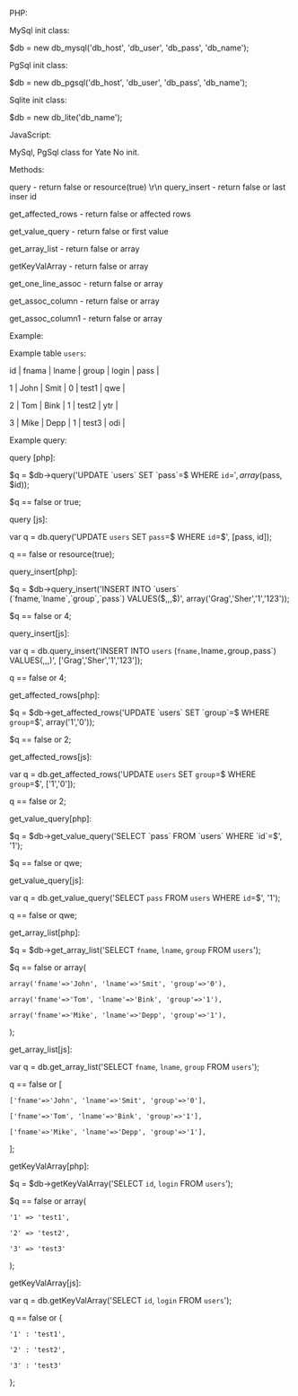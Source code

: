   
PHP:

  MySql init class:
  
  $db = new db_mysql('db_host', 'db_user', 'db_pass', 'db_name');
  
  PgSql init class:
  
  $db = new db_pgsql('db_host', 'db_user', 'db_pass', 'db_name');

  Sqlite init class:
  
  $db = new db_lite('db_name');
  
JavaScript:

  MySql, PgSql class for Yate
  No init.

Methods:

  query - return false or resource(true) \r\n
  query_insert - return false or last inser id
  
  get_affected_rows - return false or affected rows
  
  get_value_query - return false or first value
  
  get_array_list - return false or array
  
  getKeyValArray - return false or array 
  
  get_one_line_assoc - return false or array 
  
  get_assoc_column - return false or array
  
  get_assoc_column1 - return false or array
  
  

Example:


  Example table `users`:
  
  id | fnama | lname | group | login | pass | 
  
  1  | John  | Smit  |   0   | test1 | qwe  |
  
  2  | Tom   | Bink  |   1   | test2 | ytr  |
  
  3  | Mike  | Depp  |   1   | test3 | odi  |
  

  Example query:
  
  query [php]:
  
  
  $q = $db->query('UPDATE `users` SET `pass`=$ WHERE `id`=$', array($pass, $id));
  
  $q == false or true;
  
  query [js]:
  
  var q = db.query('UPDATE `users` SET `pass`=$ WHERE `id`=$', [pass, id]);
  
  q == false or resource(true);
  
  
  query_insert[php]:
  
  $q = $db->query_insert('INSERT INTO `users` (`fname,`lname`,`group`,`pass`) VALUES($,$,$,$)', array('Grag','Sher','1','123'));
  
  $q == false or 4;
  
  query_insert[js]:
  
  var q = db.query_insert('INSERT INTO `users` (`fname,`lname`,`group`,`pass`) VALUES($,$,$,$)', ['Grag','Sher','1','123']);
  
  q == false or 4;
  
  
  get_affected_rows[php]:
  
  $q = $db->get_affected_rows('UPDATE `users` SET `group`=$ WHERE `group`=$', array('1','0'));
  
  $q == false or 2;
  
  get_affected_rows[js]:
  
  var q = db.get_affected_rows('UPDATE `users` SET `group`=$ WHERE `group`=$', ['1','0']);
  
  q == false or 2;
  
  
  get_value_query[php]:
  
  $q = $db->get_value_query('SELECT `pass` FROM `users` WHERE `id`=$', '1');
  
  $q == false or qwe;
  
  get_value_query[js]:
  
  var q = db.get_value_query('SELECT `pass` FROM `users` WHERE `id`=$', '1');
  
  q == false or qwe;
  
  
  get_array_list[php]:
  
  $q = $db->get_array_list('SELECT `fname`, `lname`, `group` FROM `users`');
  
  $q == false or array(
  
    array('fname'=>'John', 'lname'=>'Smit', 'group'=>'0'),
    
    array('fname'=>'Tom', 'lname'=>'Bink', 'group'=>'1'),
    
    array('fname'=>'Mike', 'lname'=>'Depp', 'group'=>'1'),
  
  );
  
  get_array_list[js]:
  
  var q = db.get_array_list('SELECT `fname`, `lname`, `group` FROM `users`');
  
  q == false or [
  
    ['fname'=>'John', 'lname'=>'Smit', 'group'=>'0'],
    
    ['fname'=>'Tom', 'lname'=>'Bink', 'group'=>'1'],
    
    ['fname'=>'Mike', 'lname'=>'Depp', 'group'=>'1'],
  
  ];
  
  
  getKeyValArray[php]:
  
  $q = $db->getKeyValArray('SELECT `id`, `login` FROM `users`');
  
  $q == false or array(
  
    '1' => 'test1',
    
    '2' => 'test2',
    
    '3' => 'test3'
  
  );
  
  getKeyValArray[js]:
  
  var q = db.getKeyValArray('SELECT `id`, `login` FROM `users`');
  
  q == false or {
  
    '1' : 'test1',
    
    '2' : 'test2',
    
    '3' : 'test3'
  
  };
  
  
  
  
  
  
  
  
  
  
  
  
  
  
  
  

